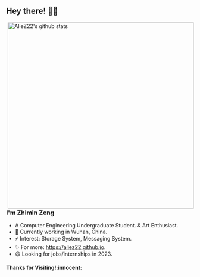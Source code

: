 <!-- Greeting -->
## Hey there! :wave::smiley:

<a href="https://github.com/AlieZ22?tab=repositories">
  <img width="500" height="auto" align="right" alt="AlieZ22's github stats" 
       src="https://github-readme-stats.vercel.app/api?username=AlieZ22&show_icons=true&theme=algolia&count_private=true" />
</a> 

<!--Introduction -->
### I'm Zhimin Zeng

- A Computer Engineering Undergraduate Student. & Art Enthusiast.
- 🌱 Currently working in Wuhan, China.
- ⚡ Interest: Storage System, Messaging System.
- ✨ For more: https://aliez22.github.io.
- 😄 Looking for jobs/internships in 2023.

<h4 align="left"> Thanks for Visiting!:innocent:</h4>



<!--
**AlieZ22/AlieZ22** is a ✨ _special_ ✨ repository because its `README.md` (this file) appears on your GitHub profile.

Here are some ideas to get you started:

- 🔭 I’m currently working on ...
- 🌱 I’m currently learning ...
- 👯 I’m looking to collaborate on ...
- 🤔 I’m looking for help with ...
- 💬 Ask me about ...
- 📫 How to reach me: ...
- 😄 Pronouns: ...
- ⚡ Fun fact: ...
-->

